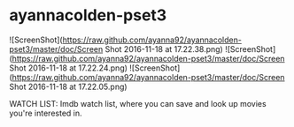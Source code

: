# ayannacolden-pset3

![ScreenShot](https://raw.github.com/ayanna92/ayannacolden-pset3/master/doc/Screen Shot 2016-11-18 at 17.22.38.png)
![ScreenShot](https://raw.github.com/ayanna92/ayannacolden-pset3/master/doc/Screen Shot 2016-11-18 at 17.22.24.png)
![ScreenShot](https://raw.github.com/ayanna92/ayannacolden-pset3/master/doc/Screen Shot 2016-11-18 at 17.22.05.png)

WATCH LIST:
Imdb watch list, where you can save and look up movies you're interested in.
